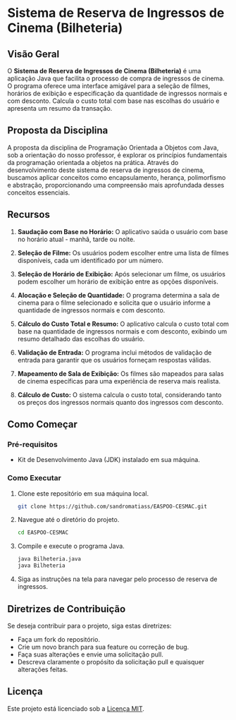 # Sistema de Reserva de Ingressos de Cinema (Bilheteria)

## Visão Geral

O **Sistema de Reserva de Ingressos de Cinema (Bilheteria)** é uma aplicação Java que facilita o processo de compra de ingressos de cinema. O programa oferece uma interface amigável para a seleção de filmes, horários de exibição e especificação da quantidade de ingressos normais e com desconto. Calcula o custo total com base nas escolhas do usuário e apresenta um resumo da transação.

## Proposta da Disciplina

A proposta da disciplina de Programação Orientada a Objetos com Java, sob a orientação do nosso professor, é explorar os princípios fundamentais da programação orientada a objetos na prática. Através do desenvolvimento deste sistema de reserva de ingressos de cinema, buscamos aplicar conceitos como encapsulamento, herança, polimorfismo e abstração, proporcionando uma compreensão mais aprofundada desses conceitos essenciais.

## Recursos

1. **Saudação com Base no Horário:** O aplicativo saúda o usuário com base no horário atual - manhã, tarde ou noite.

2. **Seleção de Filme:** Os usuários podem escolher entre uma lista de filmes disponíveis, cada um identificado por um número.

3. **Seleção de Horário de Exibição:** Após selecionar um filme, os usuários podem escolher um horário de exibição entre as opções disponíveis.

4. **Alocação e Seleção de Quantidade:** O programa determina a sala de cinema para o filme selecionado e solicita que o usuário informe a quantidade de ingressos normais e com desconto.

5. **Cálculo do Custo Total e Resumo:** O aplicativo calcula o custo total com base na quantidade de ingressos normais e com desconto, exibindo um resumo detalhado das escolhas do usuário.

6. **Validação de Entrada:** O programa inclui métodos de validação de entrada para garantir que os usuários forneçam respostas válidas.

7. **Mapeamento de Sala de Exibição:** Os filmes são mapeados para salas de cinema específicas para uma experiência de reserva mais realista.

8. **Cálculo de Custo:** O sistema calcula o custo total, considerando tanto os preços dos ingressos normais quanto dos ingressos com desconto.

## Como Começar

### Pré-requisitos

- Kit de Desenvolvimento Java (JDK) instalado em sua máquina.

### Como Executar

1. Clone este repositório em sua máquina local.

    ```bash
    git clone https://github.com/sandromatiass/EASPOO-CESMAC.git
    ```

2. Navegue até o diretório do projeto.

    ```bash
    cd EASPOO-CESMAC
    ```

3. Compile e execute o programa Java.

    ```bash
    java Bilheteria.java
    java Bilheteria
    ```

4. Siga as instruções na tela para navegar pelo processo de reserva de ingressos.

## Diretrizes de Contribuição

Se deseja contribuir para o projeto, siga estas diretrizes:

- Faça um fork do repositório.
- Crie um novo branch para sua feature ou correção de bug.
- Faça suas alterações e envie uma solicitação pull.
- Descreva claramente o propósito da solicitação pull e quaisquer alterações feitas.

## Licença

Este projeto está licenciado sob a [Licença MIT](LICENSE).